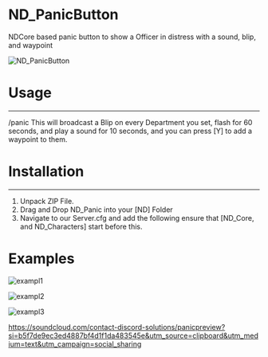# ND_PanicButton
NDCore based panic button to show a Officer in distress with a sound, blip, and waypoint


![ND_PanicButton](https://user-images.githubusercontent.com/112611821/231022230-c5863c1a-37cf-43e1-b52e-5b8b725d02c2.png)


# Usage

---------------

/panic 
This will broadcast a Blip on every Department you set, flash for 60 seconds, and play a sound for 10 seconds, and you can press [Y] to add a waypoint to them.

# Installation

---------------

1) Unpack ZIP File.
2) Drag and Drop ND_Panic into your [ND] Folder
3) Navigate to our Server.cfg and add the following ensure that [ND_Core, and ND_Characters] start before this.

# Examples
![exampl1](https://user-images.githubusercontent.com/112611821/231023406-855947d5-6d9f-42dd-acb5-d7f6503c146d.png)

![exampl2](https://user-images.githubusercontent.com/112611821/231023410-d3ec610c-0180-498f-b0b6-48c209ebb3ed.png)

![exampl3](https://user-images.githubusercontent.com/112611821/231023414-798bcf69-d83c-49eb-8877-07f412513ebb.png)


https://soundcloud.com/contact-discord-solutions/panicpreview?si=b5f7de9ec3ed4887bf4d1f1da483545e&utm_source=clipboard&utm_medium=text&utm_campaign=social_sharing










